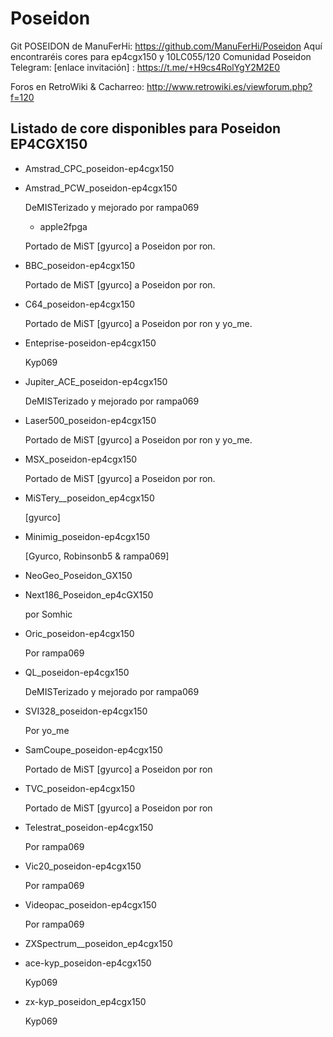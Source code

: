 # Poseidon

Git POSEIDON de ManuFerHi: https://github.com/ManuFerHi/Poseidon
Aquí encontraréis cores para ep4cgx150 y 10LC055/120
Comunidad Poseidon Telegram: [enlace invitación] : https://t.me/+H9cs4RolYgY2M2E0

Foros en RetroWiki & Cacharreo: http://www.retrowiki.es/viewforum.php?f=120

## Listado de core disponibles para Poseidon EP4CGX150

- Amstrad_CPC_poseidon-ep4cgx150 

- Amstrad_PCW_poseidon-ep4cgx150
  
  DeMISTerizado y mejorado por rampa069
  
  - apple2fpga

  Portado de MiST [gyurco] a Poseidon por ron.

- BBC_poseidon-ep4cgx150
  
  Portado de MiST [gyurco] a Poseidon por ron.

- C64_poseidon-ep4cgx150
  
  Portado de MiST [gyurco] a Poseidon por ron y yo_me.
  
- Enteprise-poseidon-ep4cgx150
  
  Kyp069

- Jupiter_ACE_poseidon-ep4cgx150
  
  DeMISTerizado y mejorado por rampa069

- Laser500_poseidon-ep4cgx150
  
  Portado de MiST [gyurco] a Poseidon por ron y yo_me.
  
- MSX_poseidon-ep4cgx150
  
  Portado de MiST [gyurco] a Poseidon por ron.
  
- MiSTery__poseidon_ep4cgx150
  
  [gyurco]
  
- Minimig_poseidon-ep4cgx150
  
  [Gyurco, Robinsonb5 & rampa069]

- NeoGeo_Poseidon_GX150

- Next186_Poseidon_ep4cGX150

  por Somhic

- Oric_poseidon-ep4cgx150
  
  Por rampa069

- QL_poseidon-ep4cgx150
  
  DeMISTerizado y mejorado por rampa069
  
- SVI328_poseidon-ep4cgx150
  
  Por yo_me
  
- SamCoupe_poseidon-ep4cgx150
  
  Portado de MiST [gyurco] a Poseidon por ron
  
- TVC_poseidon-ep4cgx150
  
  Portado de MiST [gyurco] a Poseidon por ron
  
- Telestrat_poseidon-ep4cgx150
  
  Por rampa069
  
- Vic20_poseidon-ep4cgx150
  
  Por rampa069
  
- Videopac_poseidon-ep4cgx150
  
  Por rampa069
  
- ZXSpectrum__poseidon_ep4cgx150
  

- ace-kyp_poseidon-ep4cgx150
  
  Kyp069
  
- zx-kyp_poseidon_ep4cgx150
  
  Kyp069

    
